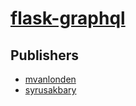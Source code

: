 # [flask-graphql](https://pypi.org/project/flask-graphql)



## Publishers
- [mvanlonden](https://pypi.org/user/mvanlonden)
- [syrusakbary](https://pypi.org/user/syrusakbary)

